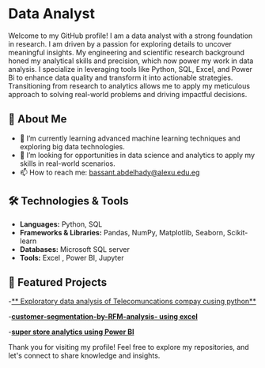 # Data Analyst

Welcome to my GitHub profile! I am a data analyst with a strong foundation in research. I am driven by a passion for exploring details to uncover meaningful insights. My engineering and scientific research background honed my analytical skills and precision, which now power my work in data analysis. I specialize in leveraging tools like Python, SQL, Excel, and Power Bi to enhance data quality and transform it into actionable strategies. Transitioning from research to analytics allows me to apply my meticulous approach to solving real-world problems and driving impactful decisions.

## 🚀 About Me
- 🌱 I’m currently learning advanced machine learning techniques and exploring big data technologies.
- 💼 I’m looking for opportunities in data science and analytics to apply my skills in real-world scenarios.
- 📫 How to reach me: bassant.abdelhady@alexu.edu.eg

## 🛠️ Technologies & Tools

- **Languages:** Python, SQL
- **Frameworks & Libraries:** Pandas, NumPy, Matplotlib, Seaborn, Scikit-learn
- **Databases:** Microsoft SQL server
- **Tools:** Excel , Power BI, Jupyter

## 🌟 Featured Projects

 -[** Exploratory data analysis of Telecomuncations compay cusing python**](https://github.com/BassantSabra/EDA-project-for-Telecommunication-dataset) 
 
 -[**customer-segmentation-by-RFM-analysis- using excel**](https://github.com/BassantSabra/customer-segmentation-by-RFM-analysis-)

 -[**super store analytics using Power BI**](https://github.com/BassantSabra/Super-store-sales-analytics-)
 


  














Thank you for visiting my profile! Feel free to explore my repositories, and let's connect to share knowledge and insights.
<!---
